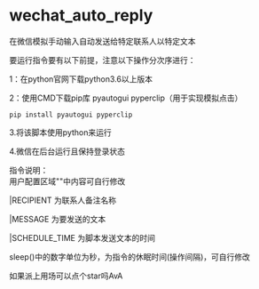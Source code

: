 # wechat_auto_reply
在微信模拟手动输入自动发送给特定联系人以特定文本

要运行指令要有以下前提，注意以下操作分次序进行：

1：在python官网下载python3.6以上版本

2：使用CMD下载pip库 pyautogui pyperclip（用于实现模拟点击）

    pip install pyautogui pyperclip
3.将该脚本使用python来运行

4.微信在后台运行且保持登录状态

指令说明：       
用户配置区域""中内容可自行修改

|RECIPIENT 为联系人备注名称
   
|MESSAGE 为要发送的文本
   
|SCHEDULE_TIME 为脚本发送文本的时间
   
sleep()中的数字单位为秒，为指令的休眠时间(操作间隔)，可自行修改


如果派上用场可以点个star吗AvA
